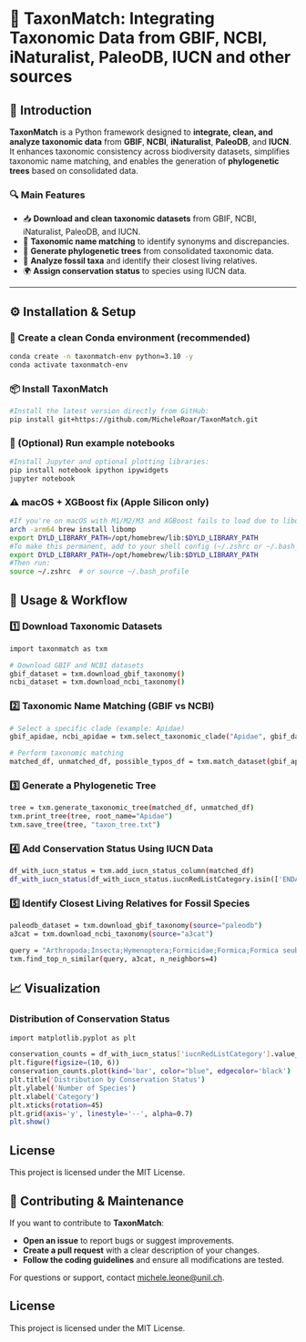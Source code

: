 # 🌿 TaxonMatch: Integrating Taxonomic Data from GBIF, NCBI, iNaturalist, PaleoDB, IUCN and other sources

## 📌 Introduction
**TaxonMatch** is a Python framework designed to **integrate, clean, and analyze taxonomic data** from **GBIF**, **NCBI**, **iNaturalist**, **PaleoDB**, and **IUCN**. It enhances taxonomic consistency across biodiversity datasets, simplifies taxonomic name matching, and enables the generation of **phylogenetic trees** based on consolidated data.

### 🔍 Main Features
- 📥 **Download and clean taxonomic datasets** from GBIF, NCBI, iNaturalist, PaleoDB, and IUCN.
- 🔗 **Taxonomic name matching** to identify synonyms and discrepancies.
- 🌳 **Generate phylogenetic trees** from consolidated taxonomic data.
- 🦴 **Analyze fossil taxa** and identify their closest living relatives.
- 🌍 **Assign conservation status** to species using IUCN data.

---

## ⚙ Installation & Setup

### 🐍 Create a clean Conda environment (recommended)

```bash
conda create -n taxonmatch-env python=3.10 -y
conda activate taxonmatch-env

```

### 📦 Install TaxonMatch

```bash
#Install the latest version directly from GitHub:
pip install git+https://github.com/MicheleRoar/TaxonMatch.git
```

### 📓 (Optional) Run example notebooks
```bash
#Install Jupyter and optional plotting libraries:
pip install notebook ipython ipywidgets
jupyter notebook
```

### ⚠️ macOS + XGBoost fix (Apple Silicon only)
```bash
#If you're on macOS with M1/M2/M3 and XGBoost fails to load due to libomp.dylib
arch -arm64 brew install libomp
export DYLD_LIBRARY_PATH=/opt/homebrew/lib:$DYLD_LIBRARY_PATH
#To make this permanent, add to your shell config (~/.zshrc or ~/.bash_profile):
export DYLD_LIBRARY_PATH=/opt/homebrew/lib:$DYLD_LIBRARY_PATH
#Then run:
source ~/.zshrc  # or source ~/.bash_profile
```

## 🚀 Usage & Workflow

### 1️⃣ Download Taxonomic Datasets
```bash
import taxonmatch as txm

# Download GBIF and NCBI datasets
gbif_dataset = txm.download_gbif_taxonomy()
ncbi_dataset = txm.download_ncbi_taxonomy()
```

### 2️⃣ Taxonomic Name Matching (GBIF vs NCBI)
```bash
# Select a specific clade (example: Apidae)
gbif_apidae, ncbi_apidae = txm.select_taxonomic_clade("Apidae", gbif_dataset, ncbi_dataset)

# Perform taxonomic matching
matched_df, unmatched_df, possible_typos_df = txm.match_dataset(gbif_apidae, ncbi_apidae)
```

### 3️⃣ Generate a Phylogenetic Tree
```bash
tree = txm.generate_taxonomic_tree(matched_df, unmatched_df)
txm.print_tree(tree, root_name="Apidae")
txm.save_tree(tree, "taxon_tree.txt")
```

### 4️⃣ Add Conservation Status Using IUCN Data
```bash
df_with_iucn_status = txm.add_iucn_status_column(matched_df)
df_with_iucn_status[df_with_iucn_status.iucnRedListCategory.isin(['ENDANGERED', 'CRITICALLY_ENDANGERED', 'VULNERABLE'])]
```

### 5️⃣ Identify Closest Living Relatives for Fossil Species
```bash
paleodb_dataset = txm.download_gbif_taxonomy(source="paleodb")
a3cat = txm.download_ncbi_taxonomy(source="a3cat")

query = "Arthropoda;Insecta;Hymenoptera;Formicidae;Formica;Formica seuberti"
txm.find_top_n_similar(query, a3cat, n_neighbors=4)
```

## 📈 Visualization
### Distribution of Conservation Status
```bash
import matplotlib.pyplot as plt

conservation_counts = df_with_iucn_status['iucnRedListCategory'].value_counts()
plt.figure(figsize=(10, 6))
conservation_counts.plot(kind='bar', color="blue", edgecolor='black')
plt.title('Distribution by Conservation Status')
plt.ylabel('Number of Species')
plt.xlabel('Category')
plt.xticks(rotation=45)
plt.grid(axis='y', linestyle='--', alpha=0.7)
plt.show()
```

## License

This project is licensed under the MIT License.

## 🤝 Contributing & Maintenance

If you want to contribute to **TaxonMatch**:

- **Open an issue** to report bugs or suggest improvements.
- **Create a pull request** with a clear description of your changes.
- **Follow the coding guidelines** and ensure all modifications are tested.

For questions or support, contact michele.leone@unil.ch.


## License

This project is licensed under the MIT License.




